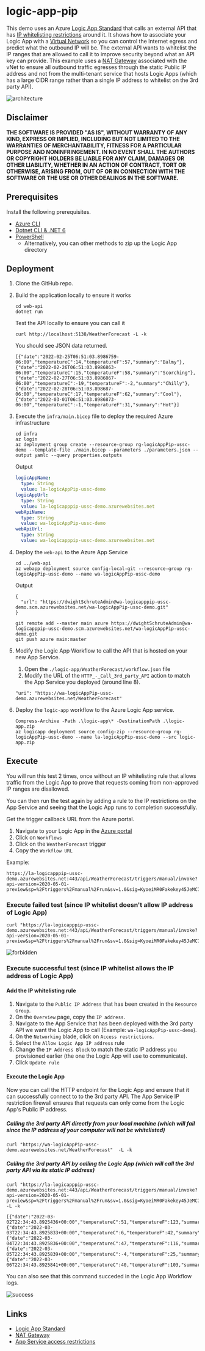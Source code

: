 # logic-app-pip

This demo uses an Azure [Logic App Standard](https://docs.microsoft.com/en-us/azure/logic-apps/single-tenant-overview-compare) that calls an external API that has [IP whitelisting restrictions](https://docs.microsoft.com/en-us/azure/app-service/app-service-ip-restrictions) around it. It shows how to associate your Logic App with a [Virtual Network](https://docs.microsoft.com/en-us/azure/logic-apps/secure-single-tenant-workflow-virtual-network-private-endpoint) so you can control the Internet egress and predict what the outbound IP will be. The external API wants to whitelist the IP ranges that are allowed to call it to improve security beyond what an API key can provide. This example uses a [NAT Gateway]() associated with the vNet to ensure all outbound traffic egresses through the static Public IP address and not from the multi-tenant service that hosts Logic Apps (which has a large CIDR range rather than a single IP address to whitelist on the 3rd party API).

![architecture](.img/architecture.png)

## Disclaimer

**THE SOFTWARE IS PROVIDED "AS IS", WITHOUT WARRANTY OF ANY KIND, EXPRESS OR IMPLIED, INCLUDING BUT NOT LIMITED TO THE WARRANTIES OF MERCHANTABILITY, FITNESS FOR A PARTICULAR PURPOSE AND NONINFRINGEMENT. IN NO EVENT SHALL THE AUTHORS OR COPYRIGHT HOLDERS BE LIABLE FOR ANY CLAIM, DAMAGES OR OTHER LIABILITY, WHETHER IN AN ACTION OF CONTRACT, TORT OR OTHERWISE, ARISING FROM, OUT OF OR IN CONNECTION WITH THE SOFTWARE OR THE USE OR OTHER DEALINGS IN THE SOFTWARE.**

## Prerequisites

Install the following prerequisites.

- [Azure CLI](https://docs.microsoft.com/en-us/cli/azure/)
- [Dotnet CLI & .NET 6](https://docs.microsoft.com/en-us/dotnet/core/tools/)
- [PowerShell](https://docs.microsoft.com/en-us/powershell/scripting/install/installing-powershell-on-windows?view=powershell-7.2)
    - Alternatively, you can other methods to zip up the Logic App directory

## Deployment

1.  Clone the GitHub repo.

1.  Build the application locally to ensure it works

    ```shell
    cd web-api
    dotnet run
    ```

    Test the API locally to ensure you can call it

    ```shell
    curl http://localhost:5138/WeatherForecast -L -k
    ```

    You should see JSON data returned.

    ```shell
    [{"date":"2022-02-25T06:51:03.8986759-06:00","temperatureC":14,"temperatureF":57,"summary":"Balmy"},{"date":"2022-02-26T06:51:03.8986863-06:00","temperatureC":15,"temperatureF":58,"summary":"Scorching"},{"date":"2022-02-27T06:51:03.8986867-06:00","temperatureC":-19,"temperatureF":-2,"summary":"Chilly"},{"date":"2022-02-28T06:51:03.898687-06:00","temperatureC":17,"temperatureF":62,"summary":"Cool"},{"date":"2022-03-01T06:51:03.8986873-06:00","temperatureC":-1,"temperatureF":31,"summary":"Hot"}]
    ```
1.  Execute the `infra/main.bicep` file to deploy the required Azure infrastructure

    ```shell
    cd infra
    az login
    az deployment group create --resource-group rg-logicAppPip-ussc-demo --template-file ./main.bicep --parameters ./parameters.json --output yamlc --query properties.outputs
    ```

    Output
    ```yaml
    logicAppName:
      type: String
      value: la-logicAppPip-ussc-demo
    logicAppUrl:
      type: String
      value: la-logicapppip-ussc-demo.azurewebsites.net
    webApiName:
      type: String
      value: wa-logicAppPip-ussc-demo
    webApiUrl:
      type: String
      value: wa-logicapppip-ussc-demo.azurewebsites.net
    ```

1.  Deploy the `web-api` to the Azure App Service

    ```shell
    cd ../web-api
    az webapp deployment source config-local-git --resource-group rg-logicAppPip-ussc-demo --name wa-logicAppPip-ussc-demo
    ```

    Output
    ```shell
    {
      "url": "https://dwightSchruteAdmin@wa-logicapppip-ussc-demo.scm.azurewebsites.net/wa-logicAppPip-ussc-demo.git"
    }
    ```

    ```shell
    git remote add --master main azure https://dwightSchruteAdmin@wa-logicapppip-ussc-demo.scm.azurewebsites.net/wa-logicAppPip-ussc-demo.git
    git push azure main:master
    ```

1.  Modify the Logic App Workflow to call the API that is hosted on your new App Service.

    1.  Open the `./logic-app/WeatherForecast/workflow.json` file
    1.  Modify the URL of the `HTTP_-_Call_3rd_party_API` action to match the App Service you deployed (around line 8).

    ```shell
    "uri": "https://wa-logicAppPip-ussc-demo.azurewebsites.net/WeatherForecast"
    ```

1.  Deploy the `logic-app` workflow to the Azure Logic App service.

    ```shell
    Compress-Archive -Path .\logic-app\* -DestinationPath .\logic-app.zip
    az logicapp deployment source config-zip --resource-group rg-logicAppPip-ussc-demo --name la-logicAppPip-ussc-demo --src logic-app.zip
    ```

## Execute

You will run this test 2 times, once without an IP whitelisting rule that allows traffic from the Logic App to prove that requests coming from non-approved IP ranges are disallowed.

You can then run the test again by adding a rule to the IP restrictions on the App Service and seeing that the Logic App runs to completion successfully.

Get the trigger callback URL from the Azure portal.

1.  Navigate to your Logic App in the [Azure portal](https://portal.azure.com)
1.  Click on `Workflows`
1.  Click on the `WeatherForecast` trigger
1.  Copy the `Workflow URL`

Example:

```
https://la-logicapppip-ussc-demo.azurewebsites.net:443/api/WeatherForecast/triggers/manual/invoke?api-version=2020-05-01-preview&sp=%2Ftriggers%2Fmanual%2Frun&sv=1.0&sig=KyoeiMR0Fakekey45JeMC7BWRLHeQGOYeAXV4NAJg```
```

### Execute failed test (since IP whitelist doesn't allow IP address of Logic App)

```shell
curl "https://la-logicapppip-ussc-demo.azurewebsites.net:443/api/WeatherForecast/triggers/manual/invoke?api-version=2020-05-01-preview&sp=%2Ftriggers%2Fmanual%2Frun&sv=1.0&sig=KyoeiMR0Fakekey45JeMC7BWRLHeQGOYeAXV4NAJg"
```

![forbidden](.img/forbidden.png)

### Execute successful test (since IP whitelist allows the IP address of Logic App)

#### Add the IP whitelisting rule
1.  Navigate to the `Public IP Address` that has been created in the `Resource Group`.
1.  On the `Overview` page, copy the `IP address`.
1.  Navigate to the App Service that has been deployed with the 3rd party API we want the Logic App to call (Example: `wa-logicAppPip-ussc-demo`).
1.  On the `Networking` blade, click on `Access restrictions`.
1.  Select the `Allow Logic App IP address` rule
1.  Change the `IP Address Block` to match the static IP address you provisioned earlier (the one the Logic App will use to communicate).
1.  Click `Update rule`

#### Execute the Logic App

Now you can call the HTTP endpoint for the Logic App and ensure that it can successfully connect to to the 3rd party API. The App Service IP restriction firewall ensures that requests can only come from the Logic App's Public IP address.

##### Calling the 3rd party API directly from your local machine (which will fail since the IP address of your computer will not be whitelisted)

```shell
curl "https://wa-logicAppPip-ussc-demo.azurewebsites.net/WeatherForecast"  -L -k
```

##### Calilng the 3rd party API by calling the Logic App (which will call the 3rd party API via its static IP address)

```shell
curl "https://la-logicapppip-ussc-demo.azurewebsites.net:443/api/WeatherForecast/triggers/manual/invoke?api-version=2020-05-01-preview&sp=%2Ftriggers%2Fmanual%2Frun&sv=1.0&sig=KyoeiMR0Fakekey45JeMC7BWRLHeQGOYeAXV4NAJg"  -L -k
```

```shell
[{"date":"2022-03-02T22:34:43.8925436+00:00","temperatureC":51,"temperatureF":123,"summary":"Hot"},{"date":"2022-03-03T22:34:43.8925833+00:00","temperatureC":6,"temperatureF":42,"summary":"Hot"},{"date":"2022-03-04T22:34:43.8925836+00:00","temperatureC":47,"temperatureF":116,"summary":"Scorching"},{"date":"2022-03-05T22:34:43.8925839+00:00","temperatureC":-4,"temperatureF":25,"summary":"Bracing"},{"date":"2022-03-06T22:34:43.8925841+00:00","temperatureC":40,"temperatureF":103,"summary":"Scorching"}]
```

You can also see that this command succeded in the Logic App Workflow logs.

![success](.img/success.png)

## Links

- [Logic App Standard](https://docs.microsoft.com/en-us/azure/logic-apps/single-tenant-overview-compare#stateful-and-stateless-workflows)
- [NAT Gateway](https://docs.microsoft.com/en-us/azure/virtual-network/nat-gateway/nat-overview)
- [App Service access restrictions](https://docs.microsoft.com/en-us/azure/app-service/app-service-ip-restrictions)
